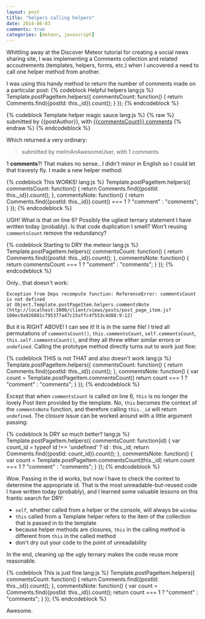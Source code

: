 ```yaml
---
layout: post
title: "helpers calling helpers"
date: 2014-06-03
comments: true
categories: [meteor, javascript]
---
```


Whittling away at the Discover Meteor tutorial for creating a social news sharing site, I was implementing a Comments collection and related accoutrements (templates, helpers, forms, etc.) when I uncovered a need to call one helper method from another<!--more-->.

I was using this handy method to return the number of comments made on a particular post:
{% codeblock Helpful helpers lang:js %}
Template.postPageItem.helpers({
  commentsCount: function() {
    return Comments.find({postId: this._id}).count();
  }
});
{% endcodeblock %}

{% codeblock Template helper magic sauce lang:js %}
{% raw %}
submitted by {{postAuthor}}, with
<a href="{{pathFor 'postPage'}}">{{commentsCount}} comments</a>
{% endraw %}
{% endcodeblock %}

Which returned a very ordinary:
> submitted by meImAnAwesomeUser, with 1 comments

1 **comments**?! That makes no sense.. I didn't minor in English so I could let that travesty fly. I made a new helper method:

{% codeblock This WORKS! lang:js %}
Template.postPageItem.helpers({
  commentsCount: function() {
    return Comments.find({postId: this._id}).count();
  },
  commentsNote: function() {
    return Comments.find({postId: this._id}).count() === 1 ? "comment" : "comments";
  }
});
{% endcodeblock %}

UGH! What is that on line 6? Possibly the ugliest ternary statement I have written today (probably). Is that code duplication I smell? Won't reusing `commentsCount` remove the redundancy?

{% codeblock Starting to DRY the meteor lang:js %}
Template.postPageItem.helpers({
  commentsCount: function() {
    return Comments.find({postId: this._id}).count();
  },
  commentsNote: function() {
    return commentsCount === 1 ? "comment" : "comments";
  }
});
{% endcodeblock %}

Only.. that doesn't work:

    Exception from Deps recompute function: ReferenceError: commentsCount is not defined
    at Object.Template.postPageItem.helpers.commentsNote (http://localhost:3000/client/views/posts/post_page_item.js?160ec9a926881c795377a47c15affc4f553c4d88:9:12)



But it is RIGHT ABOVE! I can see it! It is in the same file! I tried all permutations of `commentsCount()`, `this.commentsCount`, `self.commentsCount`, `this.self.commentsCount()`, and they all threw either similar errors or `undefined`. Calling the prototype method directly turns out to work just fine:

{% codeblock THIS is not THAT and also doesn't work lang:js %}
Template.postPageItem.helpers({
  commentsCount: function() {
    return Comments.find({postId: this._id}).count();
  },
  commentsNote: function() {
    var count = Template.postPageItem.commentsCount()
    return count === 1 ? "comment" : "comments";
  }
});
{% endcodeblock %}

Except that when `commentsCount` is called on line 6, `this` is no longer the lovely Post item provided by the template. No, `this` becomes the context of the `commentsNote` function, and therefore calling `this._id` will return `undefined`. The closure issue can be worked around with a little argument passing:

{% codeblock Is DRY so much better? lang:js %}
Template.postPageItem.helpers({
  commentsCount: function(id) {
    var count_id = typeof id !== 'undefined' ? id : this._id;
    return Comments.find({postId: count_id}).count();
  },
  commentsNote: function() {
    var count = Template.postPageItem.commentsCount(this._id)
    return count === 1 ? "comment" : "comments";
  }
});
{% endcodeblock %}

Wow. Passing in the id works, but now I have to check the context to determine the appropriate id. That is the most unreadable-but-reused code I have written today (probably), and I learned some valuable lessons on this frantic search for DRY:

* `self`, whether called from a helper or the console, will always be `window`
* `this` called from a Template helper refers to the item of the collection that is passed in to the template
* because helper methods are closures, `this` in the calling method is different from `this` in the called method
* don't dry out your code to the point of unreadability

In the end, cleaning up the ugly ternary makes the code reuse more reasonable.

{% codeblock This is just fine lang:js %}
Template.postPageItem.helpers({
  commentsCount: function() {
    return Comments.find({postId: this._id}).count();
  },
  commentsNote: function() {
    var count = Comments.find({postId: this._id}).count();
    return count === 1 ? "comment" : "comments";
  }
});
{% endcodeblock %}

Awesome.